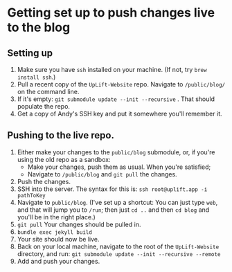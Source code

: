 # Getting set up to push changes live to the blog

## Setting up

1. Make sure you have `ssh` installed on your machine. (If not, try `brew install ssh`.)
2. Pull a recent copy of the `UpLift-Website` repo. Navigate to `/public/blog/` on the command line. 
3. If it's empty: `git submodule update --init --recursive` . That should populate the repo. 
4. Get a copy of Andy's SSH key and put it somewhere you'll remember it. 

## Pushing to the live repo. 

1. Either make your changes to the `public/blog` submodule, or, if you're using the old repo as a sandbox:
    * Make your changes, push them as usual. When you're satisfied; 
    * Navigate to `/public/blog` and `git pull` the changes. 
2. Push the changes. 
3. SSH into the server. The syntax for this is: 
    `ssh root@uplift.app -i pathToKey`
4. Navigate to `public/blog`. (I've set up a shortcut: You can just type `web`, and that will jump you to `/run`; then just `cd ..` and then `cd blog` and you'll be in the right place.)
5. `git pull` Your changes should be pulled in. 
6. `bundle exec jekyll build`
7. Your site should now be live. 
8. Back on your local machine, navigate to the root of the `UpLift-Website` directory, and run: `git submodule update --init --recursive --remote`
9. Add and push your changes. 
